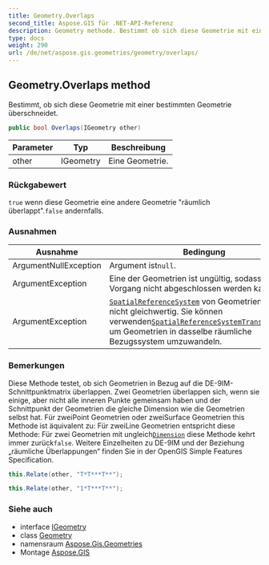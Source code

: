 ```yaml
---
title: Geometry.Overlaps
second_title: Aspose.GIS für .NET-API-Referenz
description: Geometry methode. Bestimmt ob sich diese Geometrie mit einer bestimmten Geometrie überschneidet.
type: docs
weight: 290
url: /de/net/aspose.gis.geometries/geometry/overlaps/
---
```

## Geometry.Overlaps method

Bestimmt, ob sich diese Geometrie mit einer bestimmten Geometrie überschneidet.

```csharp
public bool Overlaps(IGeometry other)
```

| Parameter | Typ | Beschreibung |
| --- | --- | --- |
| other | IGeometry | Eine Geometrie. |

### Rückgabewert

`true` wenn diese Geometrie eine andere Geometrie "räumlich überlappt".`false` andernfalls.

### Ausnahmen

| Ausnahme | Bedingung |
| --- | --- |
| ArgumentNullException | Argument ist`null`. |
| ArgumentException | Eine der Geometrien ist ungültig, sodass der Vorgang nicht abgeschlossen werden kann. |
| ArgumentException | [`SpatialReferenceSystem`](../../igeometry/spatialreferencesystem/) von Geometrien sind nicht gleichwertig. Sie können verwenden[`SpatialReferenceSystemTransformation`](../../../aspose.gis.spatialreferencing/spatialreferencesystemtransformation/) um Geometrien in dasselbe räumliche Bezugssystem umzuwandeln. |

### Bemerkungen

Diese Methode testet, ob sich Geometrien in Bezug auf die DE-9IM-Schnittpunktmatrix überlappen. Zwei Geometrien überlappen sich, wenn sie einige, aber nicht alle inneren Punkte gemeinsam haben und der Schnittpunkt der Geometrien die gleiche Dimension wie die Geometrien selbst hat. Für zweiPoint Geometrien oder zweiSurface Geometrien this Methode ist äquivalent zu: Für zweiLine Geometrien entspricht diese Methode: Für zwei Geometrien mit ungleich[`Dimension`](../../igeometry/dimension/) diese Methode kehrt immer zurück`false`. Weitere Einzelheiten zu DE-9IM und der Beziehung „räumliche Überlappungen“ finden Sie in der OpenGIS Simple Features Specification.

```csharp
this.Relate(other, "T*T***T**");
```

```csharp
this.Relate(other, "1*T***T**");
```

### Siehe auch

* interface [IGeometry](../../igeometry/)
* class [Geometry](../)
* namensraum [Aspose.Gis.Geometries](../../geometry/)
* Montage [Aspose.GIS](../../../)


